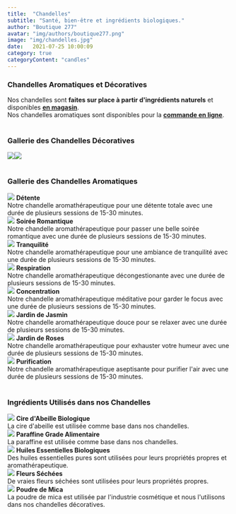 ```yaml
---
title:  "Chandelles"
subtitle: "Santé, bien-être et ingrédients biologiques."
author: "Boutique 277"
avatar: "img/authors/boutique277.png"
image: "img/chandelles.jpg"
date:   2021-07-25 10:00:09
category: true
categoryContent: "candles"
---
```


### Chandelles Aromatiques et Décoratives
Nos chandelles sont <strong>faites sur place à partir d'ingrédients naturels</strong> et disponibles <strong><a href="/boutique.html#directions"><i class="fa fa-home fa-1x"></i> <u>en magasin</u></a></strong>.<br />Nos chandelles aromatiques sont disponibles pour la <strong><a href="http://enligne.boutique277.com"><i class="fa fa-shopping-cart fa-1x"></i> <u>commande en ligne</u></a></strong>.
<br /><br />

### Gallerie des Chandelles Décoratives
<div style="display:flex">
    <img class="post-image-product" src="/img/products/candles/candle-0001.jpg">
    <img class="post-image-product" src="/img/products/candles/candle-0002.jpg">
</div>
<br />

### Gallerie des Chandelles Aromatiques
<img class="post-image-product" src="/img/products/candles/detente.jpg">
<strong>Détente</strong><br />
Notre chandelle aromathérapeutique pour une détente totale avec une durée de plusieurs sessions de 15-30 minutes.
<div class="post-image-clear"></div>

<img class="post-image-product" src="/img/products/candles/soireeromantique.jpg">
<strong>Soirée Romantique</strong><br />
Notre chandelle aromathérapeutique pour passer une belle soirée romantique avec une durée de plusieurs sessions de 15-30 minutes.
<div class="post-image-clear"></div>

<img class="post-image-product" src="/img/products/candles/tranquilite.jpg">
<strong>Tranquilité</strong><br />
Notre chandelle aromathérapeutique pour une ambiance de tranquilité avec une durée de plusieurs sessions de 15-30 minutes.
<div class="post-image-clear"></div>

<img class="post-image-product" src="/img/products/candles/respiration.jpg">
<strong>Respiration</strong><br />
Notre chandelle aromathérapeutique décongestionante avec une durée de plusieurs sessions de 15-30 minutes.
<div class="post-image-clear"></div>

<img class="post-image-product" src="/img/products/candles/concentration.jpg">
<strong>Concentration</strong><br />
Notre chandelle aromathérapeutique méditative pour garder le focus avec une durée de plusieurs sessions de 15-30 minutes.
<div class="post-image-clear"></div>

<img class="post-image-product" src="/img/products/candles/jardinjasmin.jpg">
<strong>Jardin de Jasmin</strong><br />
Notre chandelle aromathérapeutique douce pour se relaxer avec une durée de plusieurs sessions de 15-30 minutes.
<div class="post-image-clear"></div>

<img class="post-image-product" src="/img/products/candles/jardinroses.jpg">
<strong>Jardin de Roses</strong><br />
Notre chandelle aromathérapeutique pour exhauster votre humeur avec une durée de plusieurs sessions de 15-30 minutes.
<div class="post-image-clear"></div>

<img class="post-image-product" src="/img/products/candles/purification.jpg">
<strong>Purification</strong><br />
Notre chandelle aromathérapeutique aseptisante pour purifier l'air avec une durée de plusieurs sessions de 15-30 minutes.
<div class="post-image-clear"></div>
<br />

### Ingrédients Utilisés dans nos Chandelles
<img class="post-image" src="/img/ingredients/beeswax.jpg">
<strong>Cire d'Abeille Biologique</strong><br />
La cire d'abeille est utilisée comme base dans nos chandelles.
<div class="post-image-clear"></div>

<img class="post-image" src="/img/ingredients/paraffin.jpg">
<strong>Paraffine Grade Alimentaire</strong><br />
La paraffine est utilisée comme base dans nos chandelles.
<div class="post-image-clear"></div>

<img class="post-image" src="/img/ingredients/essentialoils.jpg">
<strong>Huiles Essentielles Biologiques</strong><br />
Des huiles essentielles pures sont utilisées pour leurs propriétés propres et aromathérapeutique.
<div class="post-image-clear"></div>

<img class="post-image" src="/img/ingredients/driedroses.jpg">
<strong>Fleurs Séchées</strong><br />
De vraies fleurs séchées sont utilisées pour leurs propriétés propres.
<div class="post-image-clear"></div>

<img class="post-image" src="/img/ingredients/micapowder.jpg">
<strong>Poudre de Mica</strong><br />
La poudre de mica est utilisée par l'industrie cosmétique et nous l'utilisons dans nos chandelles décoratives.
<div class="post-image-clear"></div>

